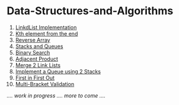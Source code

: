# Data-Structures-and-Algorithms

1. [LinkdList Implementation](https://github.com/Rhiannon98/Algorithms_and_Data_Structures/tree/master/Data-Structures/LinkList)
2. [Kth element from the end](https://github.com/Rhiannon98/Algorithms_and_Data_Structures/tree/master/Challenges/KthElementFromEnd)
3. [Reverse Array](https://github.com/Rhiannon98/Algorithms_and_Data_Structures/tree/master/Challenges/ReverseArray)
4. [Stacks and Queues](https://github.com/Rhiannon98/Algorithms_and_Data_Structures/tree/master/Data-Structures/Stacks-and-Queues)
5. [Binary Search](https://github.com/Rhiannon98/Algorithms_and_Data_Structures/tree/master/Challenges/BinarySearch)
6. [Adjacent Product](https://github.com/Rhiannon98/Algorithms_and_Data_Structures/tree/master/Challenges/AdjacentProduct)
7. [Merge 2 Link Lists](https://github.com/Rhiannon98/Algorithms_and_Data_Structures/tree/master/Data-Structures/Merge2LL)
8. [Implement a Queue using 2 Stacks]()
9. [First in First Out]()
10. [Multi-Bracket Validation]()

*.... work in progress .... more to come ....*